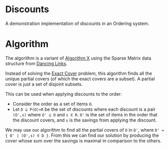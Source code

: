 # Discounts

A demonstration implementation of discounts in an Ordering system.

# Algorithm

The algorithm is a variant of
[Algorithm X](http://en.wikipedia.org/wiki/Knuth%27s_Algorithm_X)
using the Sparse Matrix data structure from
[Dancing Links](http://en.wikipedia.org/wiki/Dancing_Links).

Instead of solving the [Exact Cover](http://en.wikipedia.org/wiki/Exact_cover)
problem, this algorithm finds all the unique partial covers (of which the
exact covers are a subset). A partial cover is just a set of disjoint subsets.

This can be used when applying discounts to the order:

 * Consider the order as a set of items `O`.
 * Let `D ⊆ P(O)×R` be the set of discounts where each discount is a pair
   `(O',s)` where `O' ⊆ O` and `s ∈ R`. `O'` is the set of items in the
   order that the discount covers, and `s` is the savings from applying the
   discount.

We may use our algorithm to find all the partial covers of `O` in `D'`,
where `D' =  { O' | (O',s) ∈ D }`. From this we can find our solution by
producing the cover whose sum over the savings is maximal in comparison to the
others.
